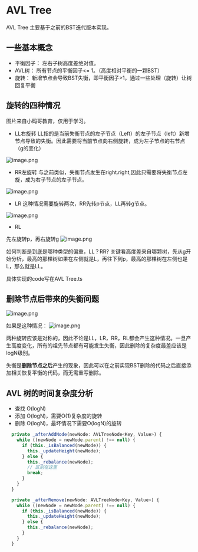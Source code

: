 # AVL Tree

AVL Tree 主要基于之前的BST迭代版本实现。

## 一些基本概念
- 平衡因子： 左右子树高度差绝对值。
- AVL树： 所有节点的平衡因子<= 1。（高度相对平衡的一颗BST）
- 旋转： 新增节点会导致BST失衡，即平衡因子>1，通过一些处理（旋转）让树回复平衡

## 旋转的四种情况

图片来自小码哥教育，仅用于学习。

- LL右旋转
LL指的是当前失衡节点的左子节点（Left）的左子节点（left）新增节点导致的失衡。因此需要将当前节点向右侧旋转，成为左子节点的右节点（g的变化）

![image.png](https://p1-juejin.byteimg.com/tos-cn-i-k3u1fbpfcp/d5cec6d1925b4cd1a6c28ec36060d257~tplv-k3u1fbpfcp-watermark.image?)

- RR左旋转
与之前类似，失衡节点发生在right.right,因此只需要将失衡节点左旋，成为右子节点的左子节点。

![image.png](https://p1-juejin.byteimg.com/tos-cn-i-k3u1fbpfcp/2b4332d7d0ec46cab44b353b1e917676~tplv-k3u1fbpfcp-watermark.image?)

- LR 
这种情况需要旋转两次，RR先转p节点，LL再转g节点。

![image.png](https://p9-juejin.byteimg.com/tos-cn-i-k3u1fbpfcp/0f7d35670eb44d7e89181490ab93bb91~tplv-k3u1fbpfcp-watermark.image?)


- RL

先左旋转p，再右旋转g
![image.png](https://p1-juejin.byteimg.com/tos-cn-i-k3u1fbpfcp/058d26e729924f18832ebb65d0076840~tplv-k3u1fbpfcp-watermark.image?)

如何判断是到底是哪种类型的偏重，LL？RR?
关键看高度差来自哪颗树，先从g开始分析，最高的那棵树如果在左侧就是L，再往下到p，最高的那棵树在左侧也是L，那么就是LL。

具体实现的code写在AVL Tree.ts



## 删除节点后带来的失衡问题

![image.png](https://p6-juejin.byteimg.com/tos-cn-i-k3u1fbpfcp/0de5266e7ff14b0c89e6841bea5448fd~tplv-k3u1fbpfcp-watermark.image?)

如果是这种情况：
![image.png](https://p1-juejin.byteimg.com/tos-cn-i-k3u1fbpfcp/76ad03a120164b77a78aceececd7e006~tplv-k3u1fbpfcp-watermark.image?)

两种旋转应该是对称的，因此不论是LL，LR，RR，RL都会产生这种情况。一旦产生高度变化，所有的祖先节点都有可能发生失衡，因此删除的复杂度最差应该是logN级别。

失衡是**删除节点之后**产生的现象，因此可以在之前实现BST删除的代码之后直接添加相关恢复平衡的代码，而无需重写删除。

## AVL 树的时间复杂度分析

- 查找 O(logN)
- 添加 O(logN)，需要O(1)复杂度的旋转
- 删除 O(logN)，最坏情况下需要O(logN)的旋转

```ts
  private _afterAddNode(newNode: AVLTreeNode<Key, Value>) {
    while ((newNode = newNode.parent) !== null) {
      if (this._isBalanced(newNode)) {
        this._updateHeight(newNode);
      } else {
        this._rebalance(newNode);
        // 区别在这里
        break;
      }
    }
  }

  private _afterRemove(newNode: AVLTreeNode<Key, Value>) {
    while ((newNode = newNode.parent) !== null) {
      if (this._isBalanced(newNode)) {
        this._updateHeight(newNode);
      } else {
        this._rebalance(newNode);
      }
    }
  }
```